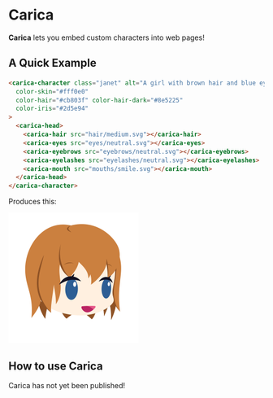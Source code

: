 # Carica

**Carica** lets you embed custom characters into web pages!

## A Quick Example

```html
<carica-character class="janet" alt="A girl with brown hair and blue eyes."
  color-skin="#fff0e0"
  color-hair="#cb803f" color-hair-dark="#8e5225"
  color-iris="#2d5e94"
>
  <carica-head>
    <carica-hair src="hair/medium.svg"></carica-hair>
    <carica-eyes src="eyes/neutral.svg"></carica-eyes>
    <carica-eyebrows src="eyebrows/neutral.svg"></carica-eyebrows>
    <carica-eyelashes src="eyelashes/neutral.svg"></carica-eyelashes>
    <carica-mouth src="mouths/smile.svg"></carica-mouth>
  </carica-head>
</carica-character>
```

Produces this:

<img src="example-library/janet.svg" alt="A girl with brown hair and blue eyes."  height="256" />

## How to use Carica

Carica has not yet been published!
